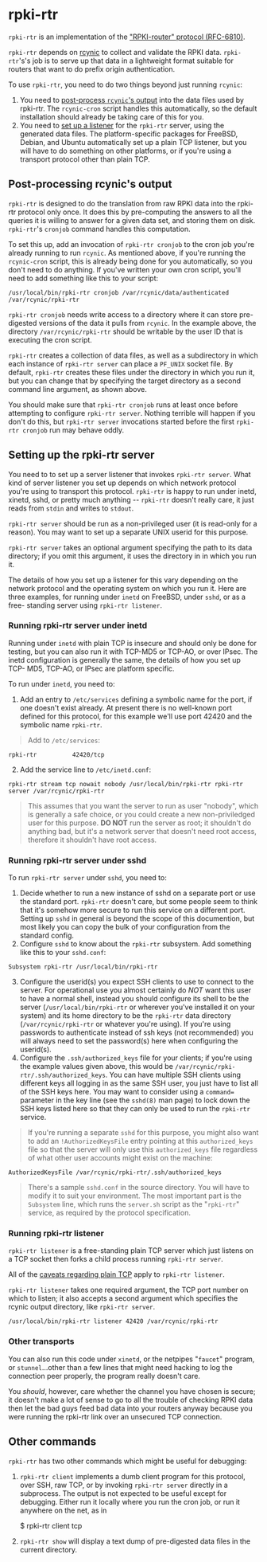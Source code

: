 # rpki-rtr

`rpki-rtr` is an implementation of the ["RPKI-router" protocol (RFC-6810)][RFC-6810].

`rpki-rtr` depends on [rcynic][] to collect and validate the RPKI data.
`rpki-rtr`'s's job is to serve up that data in a lightweight format suitable
for routers that want to do prefix origin authentication.

To use `rpki-rtr`, you need to do two things beyond just running `rcynic`:

  1. You need to [post-process `rcynic`'s output][rpki-rtr] into the data files used by rpki-rtr. The `rcynic-cron` script handles this automatically, so the default installation should already be taking care of this for you. 
  2. You need to [set up a listener][rpki-rtr] for the `rpki-rtr` server, using the generated data files. The platform-specific packages for FreeBSD, Debian, and Ubuntu automatically set up a plain TCP listener, but you will have to do something on other platforms, or if you're using a transport protocol other than plain TCP. 

## Post-processing rcynic's output

`rpki-rtr` is designed to do the translation from raw RPKI data into the rpki-
rtr protocol only once. It does this by pre-computing the answers to all the
queries it is willing to answer for a given data set, and storing them on
disk. `rpki-rtr`'s `cronjob` command handles this computation.

To set this up, add an invocation of `rpki-rtr cronjob` to the cron job you're
already running to run `rcynic`. As mentioned above, if you're running the
`rcynic-cron` script, this is already being done for you automatically, so you
don't need to do anything. If you've written your own cron script, you'll need
to add something like this to your script:

    /usr/local/bin/rpki-rtr cronjob /var/rcynic/data/authenticated /var/rcynic/rpki-rtr

`rpki-rtr cronjob` needs write access to a directory where it can store pre-
digested versions of the data it pulls from `rcynic`. In the example above,
the directory `/var/rcynic/rpki-rtr` should be writable by the user ID that is
executing the cron script.

`rpki-rtr` creates a collection of data files, as well as a subdirectory in
which each instance of `rpki-rtr server` can place a `PF_UNIX` socket file. By
default, `rpki-rtr` creates these files under the directory in which you run
it, but you can change that by specifying the target directory as a second
command line argument, as shown above.

You should make sure that `rpki-rtr cronjob` runs at least once before
attempting to configure `rpki-rtr server`. Nothing terrible will happen if you
don't do this, but `rpki-rtr server` invocations started before the first
`rpki-rtr cronjob` run may behave oddly.

## Setting up the rpki-rtr server

You need to to set up a server listener that invokes `rpki-rtr server`. What
kind of server listener you set up depends on which network protocol you're
using to transport this protocol. `rpki-rtr` is happy to run under inetd,
xinetd, sshd, or pretty much anything -- `rpki-rtr` doesn't really care, it
just reads from `stdin` and writes to `stdout`.

`rpki-rtr server` should be run as a non-privileged user (it is read-only for
a reason). You may want to set up a separate UNIX userid for this purpose.

`rpki-rtr server` takes an optional argument specifying the path to its data
directory; if you omit this argument, it uses the directory in in which you
run it.

The details of how you set up a listener for this vary depending on the
network protocol and the operating system on which you run it. Here are three
examples, for running under `inetd` on FreeBSD, under `sshd`, or as a free-
standing server using `rpki-rtr listener`.

### Running rpki-rtr server under inetd

Running under `inetd` with plain TCP is insecure and should only be done for
testing, but you can also run it with TCP-MD5 or TCP-AO, or over IPsec. The
inetd configuration is generally the same, the details of how you set up TCP-
MD5, TCP-AO, or IPsec are platform specific.

To run under `inetd`, you need to:

  1. Add an entry to `/etc/services` defining a symbolic name for the port, if one doesn't exist already. At present there is no well-known port defined for this protocol, for this example we'll use port 42420 and the symbolic name `rpki-rtr`. 

> Add to `/etc/services`:

    rpki-rtr          42420/tcp

  2. Add the service line to `/etc/inetd.conf`: 

    rpki-rtr stream tcp nowait nobody /usr/local/bin/rpki-rtr rpki-rtr server /var/rcynic/rpki-rtr

> This assumes that you want the server to run as user "nobody", which is
generally a safe choice, or you could create a new non-priviledged user for
this purpose. **DO NOT** run the server as root; it shouldn't do anything bad,
but it's a network server that doesn't need root access, therefore it
shouldn't have root access.

### Running rpki-rtr server under sshd

To run `rpki-rtr server` under `sshd`, you need to:

  1. Decide whether to run a new instance of sshd on a separate port or use the standard port. `rpki-rtr` doesn't care, but some people seem to think that it's somehow more secure to run this service on a different port. Setting up `sshd` in general is beyond the scope of this documention, but most likely you can copy the bulk of your configuration from the standard config. 
  2. Configure `sshd` to know about the `rpki-rtr` subsystem. Add something like this to your `sshd.conf`: 

    Subsystem rpki-rtr /usr/local/bin/rpki-rtr

  3. Configure the userid(s) you expect SSH clients to use to connect to the server. For operational use you almost certainly do _NOT_ want this user to have a normal shell, instead you should configure its shell to be the server (`/usr/local/bin/rpki-rtr` or wherever you've installed it on your system) and its home directory to be the `rpki-rtr` data directory (`/var/rcynic/rpki-rtr` or whatever you're using). If you're using passwords to authenticate instead of ssh keys (not recommended) you will always need to set the password(s) here when configuring the userid(s). 
  4. Configure the `.ssh/authorized_keys` file for your clients; if you're using the example values given above, this would be `/var/rcynic/rpki-rtr/.ssh/authorized_keys`. You can have multiple SSH clients using different keys all logging in as the same SSH user, you just have to list all of the SSH keys here. You may want to consider using a `command=` parameter in the key line (see the `sshd(8)` man page) to lock down the SSH keys listed here so that they can only be used to run the `rpki-rtr` service. 

> If you're running a separate `sshd` for this purpose, you might also want to
add an `!AuthorizedKeysFile` entry pointing at this `authorized_keys` file so
that the server will only use this `authorized_keys` file regardless of what
other user accounts might exist on the machine:

    AuthorizedKeysFile /var/rcynic/rpki-rtr/.ssh/authorized_keys

> There's a sample `sshd.conf` in the source directory. You will have to
modify it to suit your environment. The most important part is the `Subsystem`
line, which runs the `server.sh` script as the "`rpki-rtr`" service, as
required by the protocol specification.

### Running rpki-rtr listener

`rpki-rtr listener` is a free-standing plain TCP server which just listens on
a TCP socket then forks a child process running `rpki-rtr server`.

All of the [caveats regarding plain TCP][rpki-rtr] apply to `rpki-rtr listener`.

`rpki-rtr listener` takes one required argument, the TCP port number on which
to listen; it also accepts a second argument which specifies the rcynic output
directory, like `rpki-rtr server`.

    /usr/local/bin/rpki-rtr listener 42420 /var/rcynic/rpki-rtr

### Other transports

You can also run this code under `xinetd`, or the netpipes "`faucet`" program,
or `stunnel`...other than a few lines that might need hacking to log the
connection peer properly, the program really doesn't care.

You _should_, however, care whether the channel you have chosen is secure; it
doesn't make a lot of sense to go to all the trouble of checking RPKI data
then let the bad guys feed bad data into your routers anyway because you were
running the rpki-rtr link over an unsecured TCP connection.

## Other commands

`rpki-rtr` has two other commands which might be useful for debugging:

  1. `rpki-rtr client` implements a dumb client program for this protocol, over SSH, raw TCP, or by invoking `rpki-rtr server` directly in a subprocess. The output is not expected to be useful except for debugging. Either run it locally where you run the cron job, or run it anywhere on the net, as in 

        $ rpki-rtr client tcp <hostname> <port>

  2. `rpki-rtr show` will display a text dump of pre-digested data files in the current directory. 

[RFC-6810]:	http://www.rfc-editor.org/rfc/rfc6810.txt
[rcynic]:	06.RPKI.RP.rcynic.md
[rpki-rtr]:	07.RPKI.RP.rpki-rtr.md
